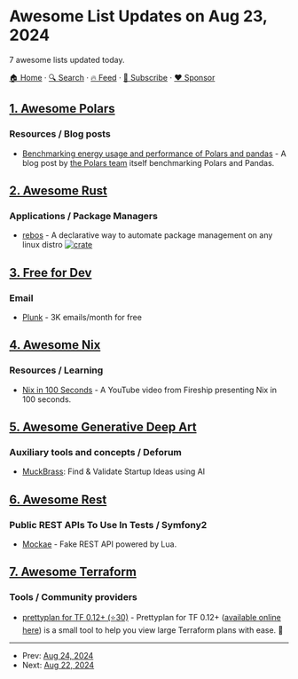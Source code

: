# Awesome List Updates on Aug 23, 2024

7 awesome lists updated today.

[🏠 Home](/README.md) · [🔍 Search](https://www.trackawesomelist.com/search/) · [🔥 Feed](https://www.trackawesomelist.com/rss.xml) · [📮 Subscribe](https://trackawesomelist.us17.list-manage.com/subscribe?u=d2f0117aa829c83a63ec63c2f&id=36a103854c) · [❤️  Sponsor](https://github.com/sponsors/theowenyoung)



## [1. Awesome Polars](/content/ddotta/awesome-polars/README.md)

### Resources / Blog posts

*   [Benchmarking energy usage and performance of Polars and pandas](https://pola.rs/posts/benchmark-energy-performance/) - A blog post by [the Polars team](https://pola.rs/) itself benchmarking Polars and Pandas.

## [2. Awesome Rust](/content/rust-unofficial/awesome-rust/README.md)

### Applications / Package Managers

*   [rebos](https://crates.io/crates/rebos) - A declarative way to automate package management on any linux distro [![crate](https://img.shields.io/crates/v/rebos?logo=rust)](https://crates.io/crates/rebos)

## [3. Free for Dev](/content/ripienaar/free-for-dev/README.md)

### Email

*   [Plunk](https://useplunk.com) - 3K emails/month for free

## [4. Awesome Nix](/content/nix-community/awesome-nix/README.md)

### Resources / Learning

*   [Nix in 100 Seconds](https://youtu.be/FJVFXsNzYZQ?si=lf_HgLiHYAnX-_vx) - A YouTube video from Fireship presenting Nix in 100 seconds.

## [5. Awesome Generative Deep Art](/content/filipecalegario/awesome-generative-deep-art/README.md)

### Auxiliary tools and concepts / Deforum

*   [MuckBrass](https://www.muckbrass.com): Find & Validate Startup Ideas using AI

## [6. Awesome Rest](/content/marmelab/awesome-rest/README.md)

### Public REST APIs To Use In Tests / Symfony2

*   [Mockae](https://mockae.com/) - Fake REST API powered by Lua.

## [7. Awesome Terraform](/content/shuaibiyy/awesome-terraform/README.md)

### Tools / Community providers

*   [prettyplan for TF 0.12+ (⭐30)](https://github.com/cloudandthings/terraform-pretty-plan) - Prettyplan for TF 0.12+ ([available online here](https://cloudandthings.github.io/terraform-pretty-plan/)) is a small tool to help you view large Terraform plans with ease. :ghost:

---

- Prev: [Aug 24, 2024](/content/2024/08/24/README.md)
- Next: [Aug 22, 2024](/content/2024/08/22/README.md)